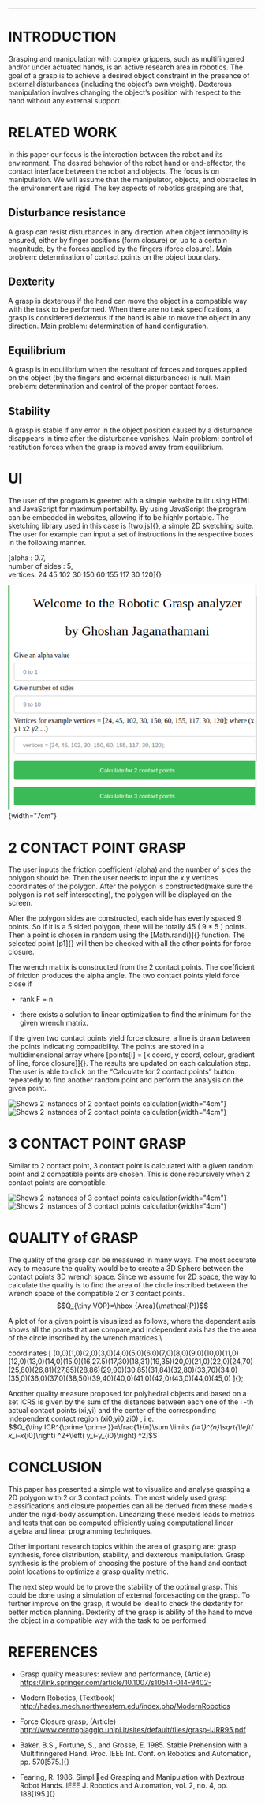 
---

INTRODUCTION
============

Grasping and manipulation with complex grippers, such as multifingered
and/or under actuated hands, is an active research area in robotics. The
goal of a grasp is to achieve a desired object constraint in the
presence of external disturbances (including the object’s own weight).
Dexterous manipulation involves changing the object’s position with
respect to the hand without any external support.

RELATED WORK
============

In this paper our focus is the interaction between the robot and its
environment. The desired behavior of the robot hand or end-effector, the
contact interface between the robot and objects. The focus is on
manipulation. We will assume that the manipulator, objects, and
obstacles in the environment are rigid. The key aspects of robotics
grasping are that,

Disturbance resistance
----------------------

A grasp can resist disturbances in any direction when object immobility
is ensured, either by finger positions (form closure) or, up to a
certain magnitude, by the forces applied by the fingers (force closure).
Main problem: determination of contact points on the object boundary.

Dexterity
---------

A grasp is dexterous if the hand can move the object in a compatible way
with the task to be performed. When there are no task specifications, a
grasp is considered dexterous if the hand is able to move the object in
any direction. Main problem: determination of hand configuration.

Equilibrium
-----------

A grasp is in equilibrium when the resultant of forces and torques
applied on the object (by the fingers and external disturbances) is
null. Main problem: determination and control of the proper contact
forces.

Stability
---------

A grasp is stable if any error in the object position caused by a
disturbance disappears in time after the disturbance vanishes. Main
problem: control of restitution forces when the grasp is moved away from
equilibrium.

UI
==

The user of the program is greeted with a simple website built using
HTML and JavaScript for maximum portability. By using JavaScript the
program can be embedded in websites, allowing if to be highly portable.
The sketching library used in this case is [two.js]{}, a simple 2D
sketching suite. The user for example can input a set of instructions in
the respective boxes in the following manner.

[alpha : 0.7,\
number of sides : 5,\
vertices: 24 45 102 30 150 60 155 117 30 120]{}

![Shows the user interface](img/ui.png){width="7cm"}

2 CONTACT POINT GRASP
=====================

The user inputs the friction coefficient (alpha) and the number of sides
the polygon should be. Then the user needs to input the x,y vertices
coordinates of the polygon. After the polygon is constructed(make sure
the polygon is not self intersecting), the polygon will be displayed on
the screen.

After the polygon sides are constructed, each side has evenly spaced 9
points. So if it is a 5 sided polygon, there will be totally 45 ( 9 \* 5
) points. Then a point is chosen in random using the [Math.rand()]{}
function. The selected point [p1]{} will then be checked with all the
other points for force closure.

The wrench matrix is constructed from the 2 contact points. The
coefficient of friction produces the alpha angle. The two contact points
yield force close if

-   rank F = n

-   there exists a solution to linear optimization to find the minimum
    for the given wrench matrix.

If the given two contact points yield force closure, a line is drawn
between the points indicating compatibility. The points are stored in a
multidimensional array where [points\[i\] = \[x coord, y coord, colour,
gradient of line, force closure\]]{}. The results are updated on each
calculation step. The user is able to click on the “Calculate for 2
contact points” button repeatedly to find another random point and
perform the analysis on the given point.

![Shows 2 instances of 2 contact points
calculation](img/2contact1.png "fig:"){width="4cm"} ![Shows 2 instances of 2
contact points calculation](img/2contct2.png "fig:"){width="4cm"}

3 CONTACT POINT GRASP
=====================

Similar to 2 contact point, 3 contact point is calculated with a given
random point and 2 compatible points are chosen. This is done
recursively when 2 contact points are compatible.

![Shows 2 instances of 3 contact points
calculation](img/3contact1.png "fig:"){width="4cm"} ![Shows 2 instances of 3
contact points calculation](img/3contact2.png "fig:"){width="4cm"}

QUALITY of GRASP
================

The quality of the grasp can be measured in many ways. The most accurate
way to measure the quality would be to create a 3D Sphere between the
contact points 3D wrench space. Since we assume for 2D space, the way to
calculate the quality is to find the area of the circle inscribed
between the wrench space of the compatible 2 or 3 contact points.
$$Q_{\tiny VOP}=\hbox {Area}(\mathcal{P})$$

A plot of for a given point is visualized as follows, where the
dependant axis shows all the points that are compare,and independent
axis has the the area of the circle inscribed by the wrench matrices.\

coordinates [
(0,0)(1,0)(2,0)(3,0)(4,0)(5,0)(6,0)(7,0)(8,0)(9,0)(10,0)(11,0)(12,0)(13,0)(14,0)(15,0)(16,27.5)(17,30)(18,31)(19,35)(20,0)(21,0)(22,0)(24,70)(25,80)(26,81)(27,85)(28,86)(29,90)(30,85)(31,84)(32,80)(33,70)(34,0)(35,0)(36,0)(37,0)(38,50)(39,40)(40,0)(41,0)(42,0)(43,0)(44,0)(45,0)
]{};

Another quality measure proposed for polyhedral objects and based on a
set ICRS is given by the sum of the distances between each one of the i
-th actual contact points (xi,yi) and the center of the corresponding
independent contact region (xi0,yi0,zi0) , i.e.\
$$Q_{\tiny ICR^{\prime \prime }}=\frac{1}{n}\sum \limits _{i=1}^{n}\sqrt{\left( x_i-x_{i0}\right) ^2+\left( y_i-y_{i0}\right) ^2]$$

CONCLUSION
==========

This paper has presented a simple wat to visualize and analyse grasping
a 2D polygon with 2 or 3 contact points. The most widely used grasp
classifications and closure properties can all be derived from these
models under the rigid-body assumption. Linearizing these models leads
to metrics and tests that can be computed efficiently using
computational linear algebra and linear programming techniques.

Other important research topics within the area of grasping are: grasp
synthesis, force distribution, stability, and dexterous manipulation.
Grasp synthesis is the problem of choosing the posture of the hand and
contact point locations to optimize a grasp quality metric.

The next step would be to prove the stability of the optimal grasp. This
could be done using a simulation of external forcesacting on the grasp.
To further improve on the grasp, it would be ideal to check the
dexterity for better motion planning. Dexterity of the grasp is ability
of the hand to move the object in a compatible way with the task to be
performed.

REFERENCES
==========

-   Grasp quality measures: review and performance, (Article)
    https://link.springer.com/article/10.1007/s10514-014-9402-

-   Modern Robotics, (Textbook)
    http://hades.mech.northwestern.edu/index.php/ModernRobotics

-   Force Closure grasp, (Article)
    http://www.centropiaggio.unipi.it/sites/default/files/grasp-IJRR95.pdf

-   Baker, B.S., Fortune, S., and Grosse, E. 1985. Stable Prehension
    with a Multifinngered Hand. Proc. IEEE Int. Conf. on Robotics and
    Automation, pp. 570[575.]{}

-   Fearing, R. 1986. Simplied Grasping and Manipulation with Dextrous
    Robot Hands. IEEE J. Robotics and Automation, vol. 2, no. 4, pp.
    188[195.]{}


[^1]: \*This work was not supported by any organization

[^2]: $^{1}$Ghoshan Jaganathamani is a 3rd year Computer Engineering
    Student, Hong Kong University of Science and Technology, Hong Kong
    [github.com/ghoshanjega]{}
